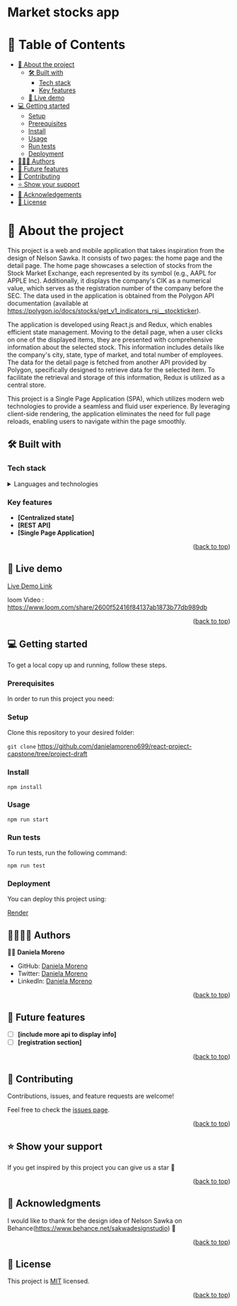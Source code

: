<a name="readme-top"></a>

<div align="center">

</div>

# Market stocks app

# 📗 Table of Contents

- [📖 About the project](#about-project)
  - [🛠 Built with](#built-with)
    - [Tech stack](#tech-stack)
    - [Key features](#key-features)
  - [🚀 Live demo](#live-demo)
- [💻 Getting started](#getting-started)
  - [Setup](#setup)
  - [Prerequisites](#prerequisites)
  - [Install](#install)
  - [Usage](#usage)
  - [Run tests](#run-tests)
  - [Deployment](#deployment)
- [👷‍👷‍♀️ Authors](#authors)
- [🔭 Future features](#future-features)
- [🤝 Contributing](#contributing)
- [⭐️ Show your support](#support)
- [🙏 Acknowledgements](#acknowledgements)
- [📝 License](#license)

# 📖 About the project <a name="about-project"></a>

This project is a web and mobile application that takes inspiration from the design of Nelson Sawka. It consists of two pages: the home page and the detail page. The home page showcases a selection of stocks from the Stock Market Exchange, each represented by its symbol (e.g., AAPL for APPLE Inc). Additionally, it displays the company's CIK as a numerical value, which serves as the registration number of the company before the SEC. The data used in the application is obtained from the Polygon API documentation (available at https://polygon.io/docs/stocks/get_v1_indicators_rsi__stockticker).

The application is developed using React.js and Redux, which enables efficient state management. Moving to the detail page, when a user clicks on one of the displayed items, they are presented with comprehensive information about the selected stock. This information includes details like the company's city, state, type of market, and total number of employees. The data for the detail page is fetched from another API provided by Polygon, specifically designed to retrieve data for the selected item. To facilitate the retrieval and storage of this information, Redux is utilized as a central store.

This project is a Single Page Application (SPA), which utilizes modern web technologies to provide a seamless and fluid user experience. By leveraging client-side rendering, the application eliminates the need for full page reloads, enabling users to navigate within the page smoothly.

## 🛠 Built with <a name="built-with"></a>

### Tech stack <a name="tech-stack"></a>

<details>
  <summary>Languages and technologies</summary><br>
  <ul>
    <li><a href="#">React.js</a></li>
  </ul>
  <ul>
    <li><a href="#">Redux</a></li>
  </ul>
  <ul>
    <li><a href="#">JavaScript</a></li>
  </ul>
  <ul>
    <li><a href="#">HTML5</a></li>
  </ul>
  <ul>
    <li><a href="#">CSS3</a></li>
  </ul>
  <ul>
    <li><a href="#">Git</a></li>
  </ul>
  <ul>
    <li><a href="#">Jest</a></li>
  </ul>
  <ul>
    <li><a href="#">React-testing-library</a></li>
  </ul>
</details>

### Key features <a name="key-features"></a>

- **[Centralized state]**
- **[REST API]**
- **[Single Page Application]**

<p align="right">(<a href="#readme-top">back to top</a>)</p>

## 🚀 Live demo <a name="live-demo"></a>


 [Live Demo Link](https://elegant-treacle-bdd353.netlify.app/) 


loom Video : https://www.loom.com/share/2600f52416f84137ab1873b77db989db

<p align="right">(<a href="#readme-top">back to top</a>)</p>

## 💻 Getting started <a name="getting-started"></a>

To get a local copy up and running, follow these steps.

### Prerequisites

In order to run this project you need:

### Setup

Clone this repository to your desired folder:

`git clone` https://github.com/danielamoreno699/react-project-capstone/tree/project-draft

### Install

`npm install`

### Usage

`npm run start`

### Run tests

To run tests, run the following command:

`npm run test`

### Deployment

You can deploy this project using:

[Render](https://render.com/)


## 👷‍♂️👷‍♀️ Authors <a name="authors"></a>


👷‍♀️ **Daniela Moreno**

- GitHub: [Daniela Moreno](https://github.com/danielamoreno699)
- Twitter: [Daniela Moreno](https://twitter.com/Daniela38932450)
- LinkedIn: [Daniela Moreno](https://www.linkedin.com/in/daniela-morenolozano/)

<p align="right">(<a href="#readme-top">back to top</a>)</p>

## 🔭 Future features <a name="future-features"></a>

- [ ] **[include more api to display info]**
- [ ] **[registration section]**

<p align="right">(<a href="#readme-top">back to top</a>)</p>

## 🤝 Contributing <a name="contributing"></a>

Contributions, issues, and feature requests are welcome!

Feel free to check the [issues page](../../issues/).

<p align="right">(<a href="#readme-top">back to top</a>)</p>

## ⭐️ Show your support <a name="support"></a>

If you get inspired by this project you can give us a star 🙌

<p align="right">(<a href="#readme-top">back to top</a>)</p>

## 🙏 Acknowledgments <a name="acknowledgements"></a>

I would like to thank for the design idea of Nelson Sawka on Behance(https://www.behance.net/sakwadesignstudio) 🚀

<p align="right">(<a href="#readme-top">back to top</a>)</p>

## 📝 License <a name="license"></a>

This project is [MIT](./LICENSE.md) licensed.

<p align="right">(<a href="#readme-top">back to top</a>)</p>